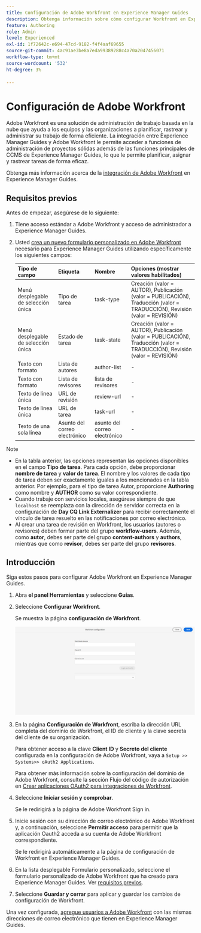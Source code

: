 ```yaml
---
title: Configuración de Adobe Workfront en Experience Manager Guides
description: Obtenga información sobre cómo configurar Workfront en Experience Manager Guides
feature: Authoring
role: Admin
level: Experienced
exl-id: 1f72642c-e694-47cd-9182-f4f4aaf69655
source-git-commit: 4ac91ae3be8a7eda99389288c4a70a2047456071
workflow-type: tm+mt
source-wordcount: '532'
ht-degree: 3%

---
```


# Configuración de Adobe Workfront

Adobe Workfront es una solución de administración de trabajo basada en la nube que ayuda a los equipos y las organizaciones a planificar, rastrear y administrar su trabajo de forma eficiente. La integración entre Experience Manager Guides y Adobe Workfront le permite acceder a funciones de administración de proyectos sólidas además de las funciones principales de CCMS de Experience Manager Guides, lo que le permite planificar, asignar y rastrear tareas de forma eficaz.

Obtenga más información acerca de la [integración de Adobe Workfront](../user-guide/workfront-integration.md) en Experience Manager Guides.

## Requisitos previos

Antes de empezar, asegúrese de lo siguiente:

1. Tiene acceso estándar a Adobe Workfront y acceso de administrador a Experience Manager Guides.
2. Usted [crea un nuevo formulario personalizado en Adobe Workfront](https://experienceleague.adobe.com/en/docs/workfront/using/administration-and-setup/customize/custom-forms/design-a-form/design-a-form) necesario para Experience Manager Guides utilizando específicamente los siguientes campos:

   | Tipo de campo | Etiqueta | Nombre | Opciones (mostrar valores habilitados) |
   |------------|------|------|-------------------------------|
   | Menú desplegable de selección única | Tipo de tarea | task-type | Creación (valor = AUTOR), Publicación (valor = PUBLICACIÓN), Traducción (valor = TRADUCCIÓN), Revisión (valor = REVISIÓN) |
   | Menú desplegable de selección única | Estado de tarea | task-state | Creación (valor = AUTOR), Publicación (valor = PUBLICACIÓN), Traducción (valor = TRADUCCIÓN), Revisión (valor = REVISIÓN) |
   | Texto con formato | Lista de autores | author-list | - |
   | Texto con formato | Lista de revisores | lista de revisores | - |
   | Texto de línea única | URL de revisión | review-url | - |
   | Texto de línea única | URL de tarea | task-url | - |
   | Texto de una sola línea | Asunto del correo electrónico | asunto del correo electrónico | - |

>[!NOTE]
>
> * En la tabla anterior, las opciones representan las opciones disponibles en el campo **Tipo de tarea**. Para cada opción, debe proporcionar **nombre de tarea** y **valor de tarea**. El nombre y los valores de cada tipo de tarea deben ser exactamente iguales a los mencionados en la tabla anterior. Por ejemplo, para el tipo de tarea Autor, proporcione **Authoring** como nombre y **AUTHOR** como su valor correspondiente.
> * Cuando trabaje con servicios locales, asegúrese siempre de que `localhost` se reemplaza con la dirección de servidor correcta en la configuración de **Day CQ Link Externalizer** para recibir correctamente el vínculo de tarea resuelto en las notificaciones por correo electrónico.
> * Al crear una tarea de revisión en Workfront, los usuarios (autores o revisores) deben formar parte del grupo **workflow-users**. Además, como **autor**, debes ser parte del grupo **content-authors** y **authors**, mientras que como **revisor**, debes ser parte del grupo **revisores**.


## Introducción

Siga estos pasos para configurar Adobe Workfront en Experience Manager Guides.

1. Abra **el panel Herramientas** y seleccione **Guías**.
2. Seleccione **Configurar Workfront**.

   Se muestra la página **configuración de Workfront**.

   ![](assets/configure-workfront-page.png)

3. En la página **Configuración de Workfront**, escriba la dirección URL completa del dominio de Workfront, el ID de cliente y la clave secreta del cliente de su organización.

   Para obtener acceso a la clave **Client ID** y **Secreto del cliente** configurada en la configuración de Adobe Workfront, vaya a `Setup >> Systems>> oAuth2 Applications`.

   Para obtener más información sobre la configuración del dominio de Adobe Workfront, consulte la sección Flujo del código de autorización en [Crear aplicaciones OAuth2 para integraciones de Workfront](https://experienceleague.adobe.com/en/docs/workfront/using/administration-and-setup/configure-integrations/create-oauth-application#create-an-oauth2-application-using-user-credentials-authorization-code-flow).

4. Seleccione **Iniciar sesión y comprobar**.

   Se le redirigirá a la página de Adobe Workfront Sign in.
5. Inicie sesión con su dirección de correo electrónico de Adobe Workfront y, a continuación, seleccione **Permitir acceso** para permitir que la aplicación Oauth2 acceda a su cuenta de Adobe Workfront correspondiente.

   Se le redirigirá automáticamente a la página de configuración de Workfront en Experience Manager Guides.

6. En la lista desplegable Formulario personalizado, seleccione el formulario personalizado de Adobe Workfront que ha creado para Experience Manager Guides. Ver [requisitos previos](#prerequisites).
7. Seleccione **Guardar y cerrar** para aplicar y guardar los cambios de configuración de Workfront.

Una vez configurada, [agregue usuarios a Adobe Workfront](https://experienceleague.adobe.com/en/docs/workfront/using/administration-and-setup/add-users/create-manage-users/add-users) con las mismas direcciones de correo electrónico que tienen en Experience Manager Guides.

